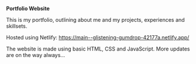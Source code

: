 **Portfolio Website**

This is my portfolio, outlining about me and my projects, experiences and skillsets. 

Hosted using Netlify: https://main--glistening-gumdrop-42177a.netlify.app/

The website is made using basic HTML, CSS and JavaScript.
More updates are on the way always...
